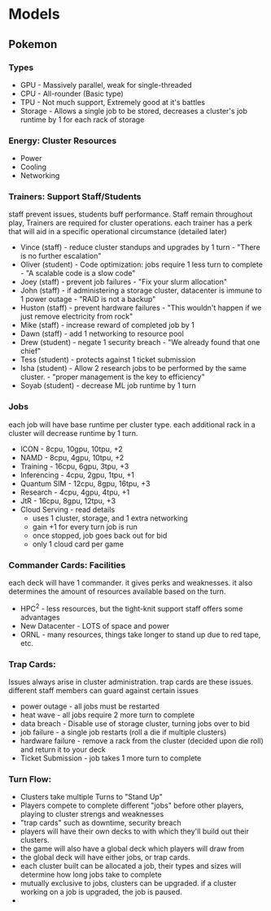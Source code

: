 # Models
## Pokemon
### Types
- GPU - Massively parallel, weak for single-threaded
- CPU - All-rounder (Basic type)
- TPU - Not much support, Extremely good at it's battles
- Storage - Allows a single job to be stored, decreases a cluster's job runtime by 1 for each rack of storage
### Energy: Cluster Resources
- Power 
- Cooling
- Networking
### Trainers: Support Staff/Students
staff prevent issues, students buff performance. Staff remain throughout play, Trainers are required for cluster operations. each trainer has a perk that will aid in a specific operational circumstance (detailed later)
- Vince (staff) - reduce cluster standups and upgrades by 1 turn - "There is no further escalation"
- Oliver (student) - Code optimization: jobs require 1 less turn to complete - "A scalable code is a slow code"
- Joey (staff) - prevent job failures - "Fix your slurm allocation"
- John (staff) - if administering a storage cluster, datacenter is immune to 1 power outage - "RAID is not a backup"
- Huston (staff) - prevent hardware failures - "This wouldn't happen if we just remove electricity from rock"
- Mike (staff) - increase reward of completed job by 1
- Dawn (staff) - add 1 networking to resource pool
- Drew (student)  - negate 1 security breach - "We already found that one chief"
- Tess (student) - protects against 1 ticket submission 
- Isha (student) - Allow 2 research jobs to be performed by the same cluster. - "proper management is the key to efficiency"
- Soyab (student) - decrease ML job runtime by 1 turn
### Jobs
each job will have base runtime per cluster type. each additional rack in a cluster will decrease runtime by 1 turn.
- ICON - 8cpu, 10gpu, 10tpu, +2
- NAMD - 8cpu, 4gpu, 10tpu, +2
- Training - 16cpu, 6gpu, 3tpu, +3
- Inferencing - 4cpu, 2gpu, 1tpu, +1
- Quantum SIM - 12cpu, 8gpu, 16tpu, +3
- Research - 4cpu, 4gpu, 4tpu, +1
- JtR - 16cpu, 8gpu, 12tpu, +3
- Cloud Serving - read details
	- uses 1 cluster, storage, and 1 extra networking
	- gain +1 for every turn job is run
	- once stopped, job goes back out for bid
	- only 1 cloud card per game
### Commander Cards: Facilities
each deck will have 1 commander. it gives perks and weaknesses. it also determines the amount of resources available based on the turn.
- HPC$^2$ - less resources, but the tight-knit support staff offers some advantages
- New Datacenter - LOTS of space and power
- ORNL - many resources, things take longer to stand up due to red tape, etc.
### Trap Cards:
Issues always arise in cluster administration. trap cards are these issues. different staff members can guard against certain issues
- power outage - all jobs must be restarted
- heat wave - all jobs require 2 more turn to complete
- data breach - Disable use of storage cluster, turning jobs over to bid
- job failure - a single job restarts (roll a die if multiple clusters)
- hardware failure - remove a rack from the cluster (decided upon die roll) and return it to your deck
- Ticket Submission - job takes 1 more turn to complete
### Turn Flow:
- Clusters take multiple Turns to "Stand Up"
- Players compete to complete different "jobs" before other players, playing to cluster strengs and weaknesses
- "trap cards" such as downtime, security breach
- players will have their own decks to with which they'll build out their clusters. 
- the game will also have a global deck which players will draw from
- the global deck will have either jobs, or trap cards. 
- each cluster built can be allocated a job, their types and sizes will determine how long jobs take to complete
- mutually exclusive to jobs, clusters can be upgraded. if a cluster working on a job is upgraded, the job is paused. 
- 
